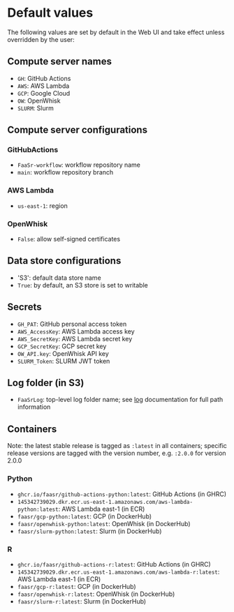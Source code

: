 # Default values

The following values are set by default in the Web UI and take effect unless overridden by the user:

## Compute server names

- `GH`: GitHub Actions
- `AWS`: AWS Lambda
- `GCP`: Google Cloud
- `OW`: OpenWhisk
- `SLURM`: Slurm

## Compute server configurations

### GitHubActions 

- `FaaSr-workflow`: workflow repository name
- `main`: workflow repository branch

### AWS Lambda

- `us-east-1`: region

### OpenWhisk

- `False`: allow self-signed certificates

## Data store configurations

- 'S3': default data store name
- `True`: by default, an S3 store is set to writable

## Secrets

- `GH_PAT`: GitHub personal access token
- `AWS_AccessKey`: AWS Lambda access key
- `AWS_SecretKey`: AWS Lambda secret key
- `GCP_SecretKey`: GCP secret key
- `OW_API.key`: OpenWhisk API key
- `SLURM_Token`: SLURM JWT token

## Log folder (in S3)

- `FaaSrLog`: top-level log folder name; see [log] documentation for full path information

## Containers

Note: the latest stable release is tagged as `:latest` in all containers; specific release versions are tagged with the version number, e.g. `:2.0.0` for version 2.0.0

### Python
- `ghcr.io/faasr/github-actions-python:latest`: GitHub Actions (in GHRC)
- `145342739029.dkr.ecr.us-east-1.amazonaws.com/aws-lambda-python:latest`: AWS Lambda east-1 (in ECR)
- `faasr/gcp-python:latest`: GCP (in DockerHub)
- `faasr/openwhisk-python:latest`: OpenWhisk (in DockerHub)
- `faasr/slurm-python:latest`: Slurm (in DockerHub)

### R

- `ghcr.io/faasr/github-actions-r:latest`: GitHub Actions (in GHRC)
- `145342739029.dkr.ecr.us-east-1.amazonaws.com/aws-lambda-r:latest`: AWS Lambda east-1 (in ECR)
- `faasr/gcp-r:latest`: GCP (in DockerHub)
- `faasr/openwhisk-r:latest`: OpenWhisk (in DockerHub)
- `faasr/slurm-r:latest`: Slurm (in DockerHub)

[log]:logs.md
